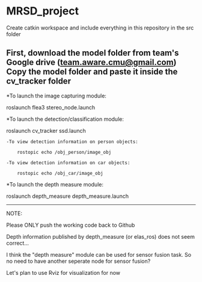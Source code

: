# MRSD_project

Create catkin workspace and include everything in this repository in the src folder

First, download the model folder from team's Google drive (team.aware.cmu@gmail.com)
Copy the model folder and paste it inside the cv_tracker folder 
------------------------------------------------------

*To launch the image capturing module:
  
  roslaunch flea3 stereo_node.launch 

*To launch the detection/classification module:
  
  roslaunch cv_tracker ssd.launch
    
    -To view detection information on person objects:

        rostopic echo /obj_person/image_obj

    -To view detection information on car objects:

        rostopic echo /obj_car/image_obj

*To launch the depth measure module: 
        
  roslaunch depth_measure depth_measure.launch


------------------------------------------------------

NOTE:

Please ONLY push the working code back to Github 

Depth information published by depth_measure (or elas_ros) does not seem correct...

I think the "depth measure" module can be used for sensor fusion task. So no need to have another seperate node for sensor fusion? 

Let's plan to use Rviz for visualization for now 
